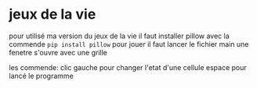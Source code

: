 # jeux de la vie
pour utilisé ma version du jeux de la vie il faut installer pillow avec la commende
```pip install pillow```
pour jouer il faut lancer le fichier main 
une fenetre s'ouvre avec une grille 

les commende:
clic gauche pour changer l'etat d'une cellule 
espace pour lancé le programme
